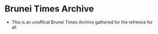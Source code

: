 # Brunei Times Archive
- This is an unoffical Brunei Times Archive gathered for the refrence for all
